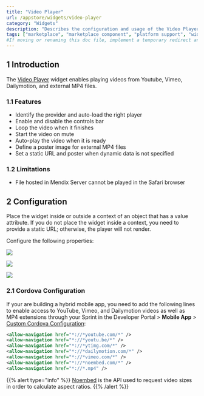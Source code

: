 ```yaml
---
title: "Video Player"
url: /appstore/widgets/video-player
category: "Widgets"
description: "Describes the configuration and usage of the Video Player widget, which is available in the Mendix Marketplace."
tags: ["marketplace", "marketplace component", "platform support", "widget", "video player"]
#If moving or renaming this doc file, implement a temporary redirect and let the respective team know they should update the URL in the product. See Mapping to Products for more details.
---
```


## 1 Introduction

The [Video Player](https://marketplace.mendix.com/link/component/110700/) widget enables playing videos from Youtube, Vimeo, Dailymotion, and external MP4 files.

### 1.1 Features

* Identify the provider and auto-load the right player
* Enable and disable the controls bar
* Loop the video when it finishes
* Start the video on mute
* Auto-play the video when it is ready
* Define a poster image for external MP4 files
* Set a static URL and poster when dynamic data is not specified

### 1.2 Limitations

* File hosted in Mendix Server cannot be played in the Safari browser

## 2 Configuration

Place the widget inside or outside a context of an object that has a value attribute. If you do not place the widget
inside a context, you need to provide a static URL; otherwise, the player will not render.

Configure the following properties:

![](/attachments/appstore/widgets/video-player/general.jpg)

![](/attachments/appstore/widgets/video-player/behavior.jpg)

![](/attachments/appstore/widgets/video-player/dimensions.jpg)

### 2.1 Cordova Configuration

If your are building a hybrid mobile app, you need to add the following lines to enable access to YouTube, Vimeo, and Dailymotion videos as well as MP4 extensions through your Sprint in the Developer Portal > **Mobile App** > [Custom Cordova Configuration](/developerportal/deploy/mobileapp#custom):

```xml
<allow-navigation href="*://*youtube.com/*" />
<allow-navigation href="*://*youtu.be/*" />
<allow-navigation href="*://*ytimg.com/*" />
<allow-navigation href="*://*dailymotion.com/*" />
<allow-navigation href="*://*vimeo.com/*" />
<allow-navigation href="*://*noembed.com/*" />
<allow-navigation href="*://*.mp4" />
```

{{% alert type="info" %}}
[Noembed](https://noembed.com/) is the API used to request video sizes in order to calculate aspect ratios.
{{% /alert %}}
